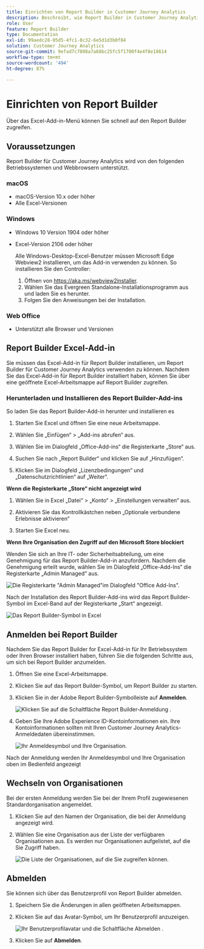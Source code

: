 ```yaml
---
title: Einrichten von Report Builder in Customer Journey Analytics
description: Beschreibt, wie Report Builder in Customer Journey Analytics eingerichtet wird
role: User
feature: Report Builder
type: Documentation
exl-id: 99aedc28-05d5-4fc1-8c32-6e5d1d3b0f84
solution: Customer Journey Analytics
source-git-commit: 9efad7c7808a7a68bc25fc5f1700f4e4f8e18614
workflow-type: tm+mt
source-wordcount: '494'
ht-degree: 87%

---
```


# Einrichten von Report Builder

Über das Excel-Add-in-Menü können Sie schnell auf den Report Builder zugreifen.

## Voraussetzungen

Report Builder für Customer Journey Analytics wird von den folgenden Betriebssystemen und Webbrowsern unterstützt.

### macOS

- macOS-Version 10.x oder höher
- Alle Excel-Versionen

### Windows

- Windows 10 Version 1904 oder höher
- Excel-Version 2106 oder höher

  Alle Windows-Desktop-Excel-Benutzer müssen Microsoft Edge Webview2 installieren, um das Add-in verwenden zu können. So installieren Sie den Controller:

   1. Öffnen von <https://aka.ms/webview2installer>.
   1. Wählen Sie das Evergreen Standalone-Installationsprogramm aus und laden Sie es herunter.
   1. Folgen Sie den Anweisungen bei der Installation.

### Web Office

- Unterstützt alle Browser und Versionen


## Report Builder Excel-Add-in

Sie müssen das Excel-Add-in für Report Builder installieren, um Report Builder für Customer Journey Analytics verwenden zu können. Nachdem Sie das Excel-Add-in für Report Builder installiert haben, können Sie über eine geöffnete Excel-Arbeitsmappe auf Report Builder zugreifen.

### Herunterladen und Installieren des Report Builder-Add-ins

So laden Sie das Report Builder-Add-in herunter und installieren es

1. Starten Sie Excel und öffnen Sie eine neue Arbeitsmappe.

1. Wählen Sie „Einfügen“ > „Add-ins abrufen“ aus.

1. Wählen Sie im Dialogfeld „Office-Add-ins“ die Registerkarte „Store“ aus.

1. Suchen Sie nach „Report Builder“ und klicken Sie auf „Hinzufügen“.

1. Klicken Sie im Dialogfeld „Lizenzbedingungen“ und „Datenschutzrichtlinien“ auf „Weiter“.

**Wenn die Registerkarte „Store“ nicht angezeigt wird**

1. Wählen Sie in Excel „Datei“ > „Konto“ > „Einstellungen verwalten“ aus.

1. Aktivieren Sie das Kontrollkästchen neben „Optionale verbundene Erlebnisse aktivieren“

1. Starten Sie Excel neu.

**Wenn Ihre Organisation den Zugriff auf den Microsoft Store blockiert**

Wenden Sie sich an Ihre IT- oder Sicherheitsabteilung, um eine Genehmigung für das Report Builder-Add-in anzufordern. Nachdem die Genehmigung erteilt wurde, wählen Sie im Dialogfeld „Office-Add-Ins“ die Registerkarte „Admin Managed“ aus.

![Die Registerkarte &quot;Admin Managed&quot;im Dialogfeld &quot;Office Add-Ins&quot;.](./assets/image1.png)

Nach der Installation des Report Builder-Add-ins wird das Report Builder-Symbol im Excel-Band auf der Registerkarte „Start“ angezeigt.

![Das Report Builder-Symbol in Excel](./assets/rb_app_icon.png)

## Anmelden bei Report Builder

Nachdem Sie das Report Builder for Excel-Add-in für Ihr Betriebssystem oder Ihren Browser installiert haben, führen Sie die folgenden Schritte aus, um sich bei Report Builder anzumelden.

1. Öffnen Sie eine Excel-Arbeitsmappe.

1. Klicken Sie auf das Report Builder-Symbol, um Report Builder zu starten.

1. Klicken Sie in der Adobe Report Builder-Symbolleiste auf **Anmelden**.

   ![Klicken Sie auf die Schaltfläche Report Builder-Anmeldung .](./assets/rb_login.png)

1. Geben Sie Ihre Adobe Experience ID-Kontoinformationen ein. Ihre Kontoinformationen sollten mit Ihren Customer Journey Analytics-Anmeldedaten übereinstimmen.

   ![Ihr Anmeldesymbol und Ihre Organisation.](./assets/image4.png)

Nach der Anmeldung werden Ihr Anmeldesymbol und Ihre Organisation oben im Bedienfeld angezeigt

## Wechseln von Organisationen

Bei der ersten Anmeldung werden Sie bei der Ihrem Profil zugewiesenen Standardorganisation angemeldet.

1. Klicken Sie auf den Namen der Organisation, die bei der Anmeldung angezeigt wird.

1. Wählen Sie eine Organisation aus der Liste der verfügbaren Organisationen aus. Es werden nur Organisationen aufgelistet, auf die Sie Zugriff haben.

   ![Die Liste der Organisationen, auf die Sie zugreifen können.](./assets/image5.png)

## Abmelden

Sie können sich über das Benutzerprofil von Report Builder abmelden.

1. Speichern Sie die Änderungen in allen geöffneten Arbeitsmappen.

1. Klicken Sie auf das Avatar-Symbol, um Ihr Benutzerprofil anzuzeigen.

   ![Ihr Benutzerprofilavatar und die Schaltfläche Abmelden .](./assets/image6.png)

1. Klicken Sie auf **Abmelden**.
